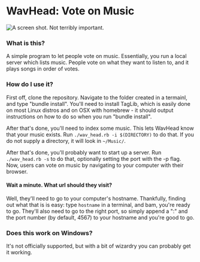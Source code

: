 # WavHead: Vote on Music
![A screen shot. Not terribly important.]()
### What is this?
A simple program to let people vote on music. Essentially, you run a local
server which lists music. People vote on what they want to listen to, and it
plays songs in order of votes.


### How do I use it?

First off, clone the repository. Navigate to the folder created in a termainl,
and type "bundle install". You'll need to install TagLib, which is easily done
on most Linux distros and on OSX with homebrew - it should output instructions
on how to do so when you run "bundle install". 

After that's done, you'll need to index some music. This lets WavHead know that
your music exists. Run ````./wav_head.rb -i $(DIRECTORY)```` to do that. If you
do not supply a directory, it will look in ````~/Music/````.

After that's done, you'll probably want to start up a server. Run
````./wav_head.rb -s```` to do that, optionally setting the port with the 
-p flag. Now, users can vote on music by navigating to your computer with
their browser.

#### Wait a minute. What url should they visit?

Well, they'll need to go to your computer's hostname. Thankfully, finding
out what that is is easy: type ````hostname```` in a terminal, and bam,
you're ready to go. They'll also need to go to the right port, so simply
append a ":" and the port number (by default, 4567) to your hostname and you're
good to go.

### Does this work on Windows?

It's not officially supported, but with a bit of wizardry you can probably
get it working.


